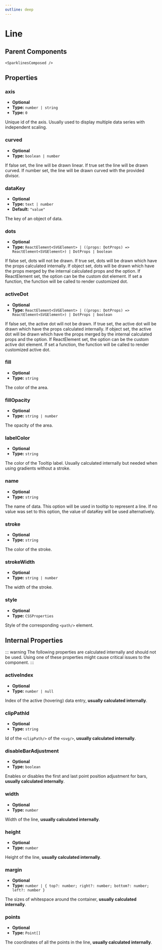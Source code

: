 ```yaml
---
outline: deep
---
```


# Line

## Parent Components

`<SparklinesComposed />`

## Properties

### axis

- **Optional**
- **Type:** `number | string`
- **Type:** `0`

Unique id of the axis. Usually used to display multiple data series with independent scaling.

### curved

- **Optional**
- **Type:** `boolean | number`

If false set, the line will be drawn linear. If true set the line will be drawn curved. If number set, the line will be
drawn curved with the provided divisor.

### dataKey

- **Optional**
- **Type:** `text | number`
- **Default:** `"value"`

The key of an object of data.

### dots

- **Optional**
- **Type:** `ReactElement<SVGElement>
  | ((props: DotProps) => ReactElement<SVGElement>)
  | DotProps
  | boolean`

If false set, dots will not be drawn. If true set, dots will be drawn which have the props calculated internally. If
object set, dots will be drawn which have the props merged by the internal calculated props and the option. If
ReactElement set, the option can be the custom dot element. If set a function, the function will be called to render
customized dot.

### activeDot

- **Optional**
- **Type:** `ReactElement<SVGElement>
  | ((props: DotProps) => ReactElement<SVGElement>)
  | DotProps
  | boolean`

If false set, the active dot will not be drawn. If true set, the active dot will be drawn which have the props
calculated internally. If object set, the active dot will be drawn which have the props merged by the internal
calculated props and the option. If ReactElement set, the option can be the custom active dot element. If set a function,
the function will be called to render customized active dot.

### fill

- **Optional**
- **Type:** `string`

The color of the area.

### fillOpacity

- **Optional**
- **Type:** `string | number`

The opacity of the area.

### labelColor

- **Optional**
- **Type:** `string`

The color of the Tooltip label. Usually calculated internally but needed when using gradients without a stroke.

### name

- **Optional**
- **Type:** `string`

The name of data. This option will be used in tooltip to represent a line. If no value was set to this option, the value
of dataKey will be used alternatively.

### stroke

- **Optional**
- **Type:** `string`

The color of the stroke.

### strokeWidth

- **Optional**
- **Type:** `string | number`

The width of the stroke.

### style

- **Optional**
- **Type:** `CSSProperties`

Style of the corresponding `<path/>` element.

## Internal Properties

::: warning
The following properties are calculated internally and should not be used. Using one of these properties might cause
critical issues to the component.
:::

### activeIndex

- **Optional**
- **Type:** `number | null`

Index of the active (hovering) data entry, **usually calculated internally**.

### clipPathId

- **Optional**
- **Type:** `string`

Id of the `<clipPath/>` of the `<svg/>`, **usually calculated internally**.

### disableBarAdjustment

- **Optional**
- **Type:** `boolean`

Enables or disables the first and last point position adjustment for bars, **usually calculated internally**.

### width

- **Optional**
- **Type:** `number`

Width of the line, **usually calculated internally**.

### height

- **Optional**
- **Type:** `number`

Height of the line, **usually calculated internally**.

### margin

- **Optional**
- **Type:** `number | { top?: number; right?: number; bottom?: number; left?: number }`

The sizes of whitespace around the container, **usually calculated internally**.

### points

- **Optional**
- **Type:** `Point[]`

The coordinates of all the points in the line, **usually calculated internally**.

